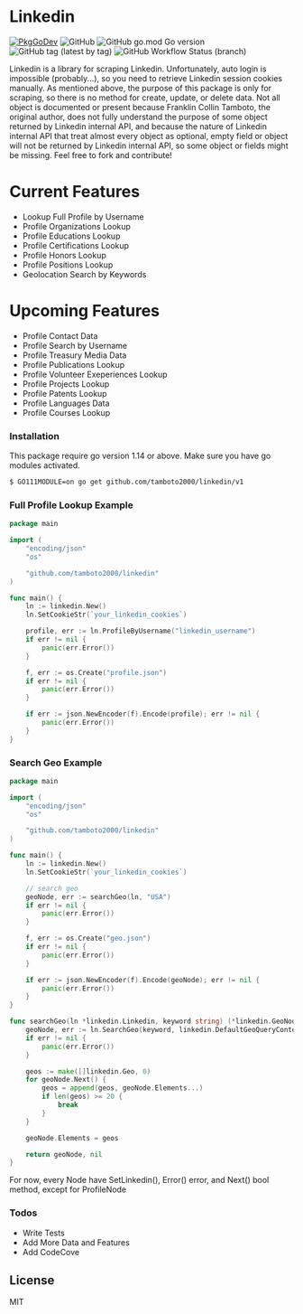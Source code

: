 # Linkedin
[![PkgGoDev](https://pkg.go.dev/badge/github.com/tamboto2000/linkedin)](https://pkg.go.dev/github.com/tamboto2000/linkedin) ![GitHub](https://img.shields.io/github/license/tamboto2000/linkedin) ![GitHub go.mod Go version](https://img.shields.io/github/go-mod/go-version/tamboto2000/linkedin) ![GitHub tag (latest by tag)](https://img.shields.io/badge/tag-v1.0.0--beta.3-informational) ![GitHub Workflow Status (branch)](https://img.shields.io/github/workflow/status/tamboto2000/linkedin/v1-build/v1)

Linkedin is a library for scraping Linkedin.
Unfortunately, auto login is impossible (probably...), so you need to retrieve Linkedin session cookies manually.
As mentioned above, the purpose of this package is only for scraping, so there is no method for create, update, or delete data.
Not all object is documented or present because Franklin Collin Tamboto, the original author, does not fully understand the purpose of some object returned by Linkedin internal API, and because the nature of Linkedin internal API that treat almost every object as optional, empty field or object will not be returned by Linkedin internal API, so some object or fields might be missing.
Feel free to fork and contribute!

# Current Features

  - Lookup Full Profile by Username
  - Profile Organizations Lookup
  - Profile Educations Lookup
  - Profile Certifications Lookup
  - Profile Honors Lookup
  - Profile Positions Lookup
  - Geolocation Search by Keywords

# Upcoming Features

  - Profile Contact Data
  - Profile Search by Username
  - Profile Treasury Media Data
  - Profile Publications Lookup
  - Profile Volunteer Exeperiences Lookup
  - Profile Projects Lookup
  - Profile Patents Lookup
  - Profile Languages Data
  - Profile Courses Lookup

### Installation

This package require go version 1.14 or above.
Make sure you have go modules activated.
```sh
$ GO111MODULE=on go get github.com/tamboto2000/linkedin/v1
```

### Full Profile Lookup Example
```go
package main

import (
	"encoding/json"
	"os"

	"github.com/tamboto2000/linkedin"
)

func main() {
	ln := linkedin.New()
	ln.SetCookieStr(`your_linkedin_cookies`)

	profile, err := ln.ProfileByUsername("linkedin_username")
	if err != nil {
		panic(err.Error())
	}

	f, err := os.Create("profile.json")
	if err != nil {
		panic(err.Error())
	}

	if err := json.NewEncoder(f).Encode(profile); err != nil {
		panic(err.Error())
	}
}

```

### Search Geo Example
```go
package main

import (
	"encoding/json"
	"os"

	"github.com/tamboto2000/linkedin"
)

func main() {
	ln := linkedin.New()
	ln.SetCookieStr(`your_linkedin_cookies`)

	// search geo
	geoNode, err := searchGeo(ln, "USA")
	if err != nil {
		panic(err.Error())
	}

	f, err := os.Create("geo.json")
	if err != nil {
		panic(err.Error())
	}

	if err := json.NewEncoder(f).Encode(geoNode); err != nil {
		panic(err.Error())
	}
}

func searchGeo(ln *linkedin.Linkedin, keyword string) (*linkedin.GeoNode, error) {
	geoNode, err := ln.SearchGeo(keyword, linkedin.DefaultGeoQueryContext)
	if err != nil {
		panic(err.Error())
	}

	geos := make([]linkedin.Geo, 0)
	for geoNode.Next() {
		geos = append(geos, geoNode.Elements...)
		if len(geos) >= 20 {
			break
		}
	}

	geoNode.Elements = geos

	return geoNode, nil
}
```

For now, every Node have SetLinkedin(), Error() error, and Next() bool method, except for ProfileNode

### Todos

 - Write Tests
 - Add More Data and Features
 - Add CodeCove

License
----

MIT
